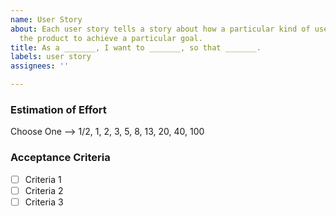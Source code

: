 ```yaml
---
name: User Story
about: Each user story tells a story about how a particular kind of user will use
  the product to achieve a particular goal.
title: As a _______, I want to _______, so that _______.
labels: user story
assignees: ''

---
```


### Estimation of Effort
Choose One --> 1/2, 1, 2, 3, 5, 8, 13, 20, 40, 100

### Acceptance Criteria
- [ ] Criteria 1
- [ ] Criteria 2
- [ ] Criteria 3
